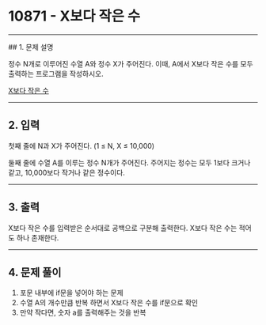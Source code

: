 # 10871 -  X보다 작은 수

<hr/>
## 1. 문제 설명

정수 N개로 이루어진 수열 A와 정수 X가 주어진다. 이때, A에서 X보다 작은 수를 모두 출력하는 프로그램을 작성하시오.

[X보다 작은 수](<https://www.acmicpc.net/problem/10871>)

------

## 2. 입력

첫째 줄에 N과 X가 주어진다. (1 ≤ N, X ≤ 10,000)

둘째 줄에 수열 A를 이루는 정수 N개가 주어진다. 주어지는 정수는 모두 1보다 크거나 같고, 10,000보다 작거나 같은 정수이다.

------

## 3. 출력

X보다 작은 수를 입력받은 순서대로 공백으로 구분해 출력한다. X보다 작은 수는 적어도 하나 존재한다.

------

## 4. 문제 풀이

1. 포문 내부에 if문을 넣어야 하는 문제
2. 수열 A의 개수만큼 반복 하면서 X보다 작은 수를 if문으로 확인
3. 만약 작다면, 숫자 a를 출력해주는 것을 반복
